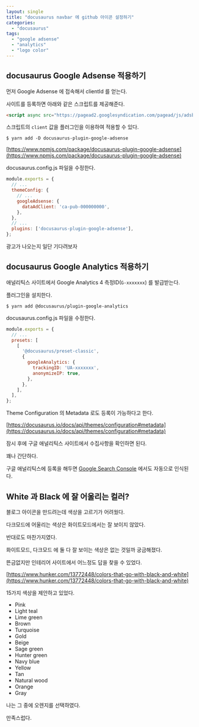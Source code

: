 ```yaml
---
layout: single
title: "docusaurus navbar 에 github 아이콘 설정하기"
categories:
  - "docusaurus"
tags:
  - "google adsense"
  - "analytics"
  - "logo color"
---
```


## docusaurus Google Adsense 적용하기

먼저 Google Adsense 에 접속해서 clientId 를 얻는다.

사이트를 등록하면 아래와 같은 스크립트를 제공해준다.

```html
<script async src="https://pagead2.googlesyndication.com/pagead/js/adsbygoogle.js?client=ca-pub-000000000" crossorigin="anonymous"></script>
```

<!--truncate-->

스크립트의 `client` 값을 플러그인을 이용하여 적용할 수 있다.

```shell
$ yarn add -D docusaurus-plugin-google-adsense
```

[https://www.npmjs.com/package/docusaurus-plugin-google-adsense](https://www.npmjs.com/package/docusaurus-plugin-google-adsense)

docusaurus.config.js 파일을 수정한다.

```js {5-7,10} title="docusaurus.config.js"
module.exports = {
  // ...
  themeConfig: {
    // ...
    googleAdsense: {
      dataAdClient: 'ca-pub-000000000',
    },
  },
  // ...
  plugins: ['docusaurus-plugin-google-adsense'],
};
```

광고가 나오는지 일단 기다려보자

## docusaurus Google Analytics 적용하기

애널리틱스 사이트에서 Google Analytics 4 측정ID(`G-xxxxxxx`) 를 발급받는다.

플러그인을 설치한다.

```shell
$ yarn add @docusaurus/plugin-google-analytics
```

docusaurus.config.js 파일을 수정한다.

```js {7-10} title="docusaurus.config.js"
module.exports = {
  // ...
  presets: [
    [
      '@docusaurus/preset-classic',
      {
        googleAnalytics: {
          trackingID: 'UA-xxxxxxx',
          anonymizeIP: true,
        },
      },
    ],
  ],
};
```

Theme Configuration 의 Metadata 로도 등록이 가능하다고 한다.

[https://docusaurus.io/docs/api/themes/configuration#metadata](https://docusaurus.io/docs/api/themes/configuration#metadata)

잠시 후에 구글 애널리틱스 사이트에서 수집사항을 확인하면 된다.

꽤나 간단하다.

구글 애널리틱스에 등록을 해두면 [Google Search Console](https://search.google.com/search-console) 에서도 자동으로 인식된다.

## White 과 Black 에 잘 어울리는 컬러?

블로그 아이콘을 만드려는데 색상을 고르기가 어려웠다.

다크모드에 어울리는 색상은 화이트모드에서는 잘 보이지 않았다.

반대로도 마찬가지였다.

화이트모드, 다크모드 에 둘 다 잘 보이는 색상은 없는 것일까 궁금해졌다.

뜬금없지만 인테리어 사이트에서 어느정도 답을 찾을 수 있었다.

[https://www.hunker.com/13772448/colors-that-go-with-black-and-white](https://www.hunker.com/13772448/colors-that-go-with-black-and-white)

15가지 색상을 제안하고 있었다.

- Pink
- Light teal
- Lime green
- Brown
- Turquoise
- Gold
- Beige
- Sage green
- Hunter green
- Navy blue
- Yellow
- Tan
- Natural wood
- Orange
- Gray

나는 그 중에 오렌지를 선택하였다.

만족스럽다.
